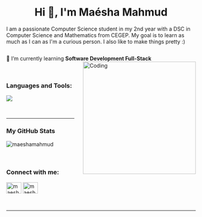 <h1 align="center">Hi 👋, I'm Maésha Mahmud</h1>
<p>I am a passionate Computer Science student in my 2nd year with a DSC in Computer Science and Mathematics from CEGEP. My goal is to learn as much as I can as I'm a curious person. I also like to make things pretty :)</p>



<p align="left"> <a href="https://twitter.com/" target="blank"><img src="https://img.shields.io/twitter/follow/?logo=twitter&style=for-the-badge" alt="" /></a> </p>

🌱 I’m currently learning **Software Development Full-Stack**
<img align="right" alt="Coding" width="300" src="https://media4.giphy.com/media/v1.Y2lkPTc5MGI3NjExcnY4NGtjMmVjY2dzMGR5b2Y4ZXhtZG80dnI4ZmE2dTY1ZHAwM3pqcSZlcD12MV9pbnRlcm5hbF9naWZfYnlfaWQmY3Q9cw/NgurY1o4z080Jfoyzw/giphy.gif">


<br>
<h3 align="left">Languages and Tools:</h3>

<p >
  <a href="https://skillicons.dev">
    <img src="https://skillicons.dev/icons?i=git,css,docker,figma,firebase,html,java,js,linux,mysql,nodejs,postman,py,react,tailwind,ts,vscode,kubernetes,anaconda,androidstudio,bash,cs,dart,debian,eclipse,fastapi,flask,flutter,gradle,npm,powershell,vercel,vite&perline=10" />
  </a>
</p>

<br>


<hr width="36%" >
<h3>My GitHub Stats</h3>

<p><img align="left" src="https://github-readme-streak-stats.herokuapp.com/?user=maeshamahmud&theme=dark" alt="maeshamahmud" /></p>
<br><br><br>
<h3 align="left">Connect with me:</h3>
<p align="left">
<a href="https://linkedin.com/in/maeshamahmud" target="blank"><img align="center" src="https://skillicons.dev/icons?i=linkedin" alt="maeshamahmud" height="30" width="40" /></a>
<a href="https://instagram.com/maeshamahmud" target="blank"><img align="center" src="https://skillicons.dev/icons?i=instagram" alt="maeshamahmud" height="30" width="40" /></a>
</p>
<br>

------
